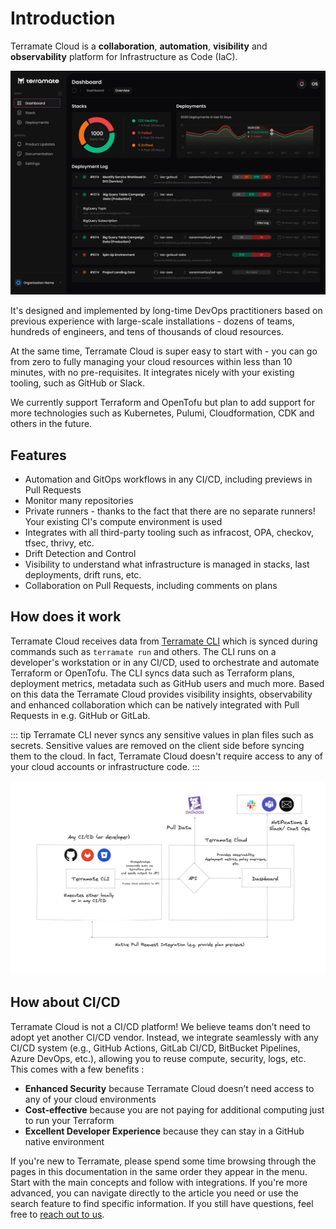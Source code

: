 # Introduction

Terramate Cloud is a **collaboration**, **automation**, **visibility** and **observability** platform for Infrastructure as Code (IaC).

![Terramate Cloud Dashboard](../assets/dashboard.png "Terramate Cloud Dashboard")

It's designed and implemented by long-time DevOps practitioners based on previous experience with large-scale installations - dozens of teams, hundreds of engineers, and tens of thousands of cloud resources.

At the same time, Terramate Cloud is super easy to start with - you can go from zero to fully managing your cloud resources within less than 10 minutes, with no pre-requisites. It integrates nicely with your existing tooling, such as GitHub or Slack.

We currently support Terraform and OpenTofu but plan to add support for more technologies such as Kubernetes, Pulumi, Cloudformation, CDK and others in the future.

## Features

- Automation and GitOps workflows in any CI/CD, including previews in Pull Requests
- Monitor many repositories
- Private runners - thanks to the fact that there are no separate runners! Your existing CI's compute environment is used
- Integrates with all third-party tooling such as infracost, OPA, checkov, tfsec, thrivy, etc.
- Drift Detection and Control
- Visibility to understand what infrastructure is managed in stacks, last deployments, drift runs, etc.
- Collaboration on Pull Requests, including comments on plans

## How does it work

Terramate Cloud receives data from [Terramate CLI](../../cli/installation.md) which is synced during commands such as
`terramate run` and others. The CLI runs on a developer's workstation or in any CI/CD, used to orchestrate and automate
Terraform or OpenTofu. The CLI syncs data such as Terraform plans, deployment metrics, metadata such as GitHub users
and much more. Based on this data the Terramate Cloud provides visibility insights, observability and enhanced collaboration which can
be natively integrated with Pull Requests in e.g. GitHub or GitLab.

::: tip
Terramate CLI never syncs any sensitive values in plan files such as secrets. Sensitive values are removed on the client
side before syncing them to the cloud. In fact, Terramate Cloud doesn't require access to any of your cloud accounts or infrastructure code.
:::

![Terramate Data Flow](../assets/data-flow.png "Terramate Data Flow")

## How about CI/CD

Terramate Cloud is not a CI/CD platform! We believe teams don’t need to adopt yet another CI/CD vendor. Instead, we integrate seamlessly with any CI/CD system (e.g., GitHub Actions, GitLab CI/CD, BitBucket Pipelines, Azure DevOps, etc.), allowing you to reuse compute, security, logs, etc. This comes with a few benefits :

- **Enhanced Security** because Terramate Cloud doesn’t need access to any of your cloud environments
- **Cost-effective** because you are not paying for additional computing just to run your Terraform
- **Excellent Developer Experience** because they can stay in a GitHub native environment

If you're new to Terramate, please spend some time browsing through the pages in this documentation in the same order they appear in the menu. Start with the main concepts and follow with integrations. If you're more advanced, you can navigate directly to the article you need or use the search feature to find specific information. If you still have questions, feel free to [reach out to us](https://terramate.io/discord).
